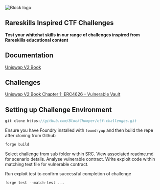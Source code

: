 ![Block logo](https://imgur.com/EvzXMnq.png)

## Rareskills Inspired CTF Challenges

**Test your whitehat skills in our range of challenges inspired from Rareskills educational content**

## Documentation

[Uniswap V2 Book](https://www.rareskills.io/uniswap-v2-book)

## Challenges

[Uniswap V2 Book Chapter 1: ERC4626 - Vulnerable Vault](https://github.com/BlockChomper/ctf-challenges/tree/master/src/ERC4626-v1)

## Setting up Challenge Environment

```jsx
git clone https://github.com/BlockChomper/ctf-challenges.git
```

Ensure you have Foundry installed with `foundryup` and then build the repe after cloning from Github

```jsx
forge build
```

Select challenge from sub folder within SRC. 
View associated readme.md for scenario details. 
Analyse vulnerable contract.
Write exploit code within matching test file for vulnerable contract.

Run exploit test to confirm successful completion of challenge 
```jsx
forge test --match-test ...
```
